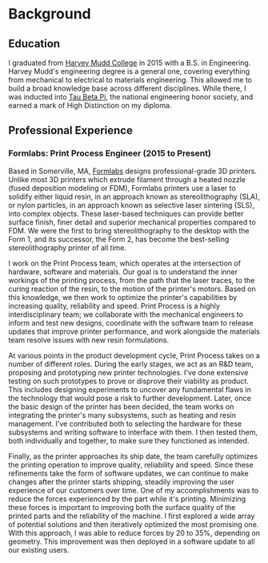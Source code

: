 # Background

## Education
I graduated from [Harvey Mudd College](https://www.hmc.edu/) in 2015 with a B.S. in Engineering. Harvey Mudd's engineering degree is a general one, covering everything from mechanical to electrical to materials engineering. This allowed me to build a broad knowledge base across different disciplines. While there, I was inducted into [Tau Beta Pi](http://tbp.org/home.cfm), the national engineering honor society, and earned a mark of High Distinction on my diploma.

## Professional Experience

### Formlabs: Print Process Engineer (2015 to Present)
Based in Somerville, MA, [Formlabs](https://formlabs.com/) designs professional-grade 3D printers. Unlike most 3D printers which extrude filament through a heated nozzle (fused deposition modeling or FDM), Formlabs printers use a laser to solidify either liquid resin, in an approach known as stereolithography (SLA), or nylon particles, in an approach known as selective laser sintering (SLS), into complex objects. These laser-based techniques can provide better surface finish, finer detail and superior mechanical properties compared to FDM. We were the first to bring stereolithography to the desktop with the Form 1, and its successor, the Form 2, has become the best-selling stereolithography printer of all time.

I work on the Print Process team, which operates at the intersection of hardware, software and materials. Our goal is to understand the inner workings of the printing process, from the path that the laser traces, to the curing reaction of the resin, to the motion of the printer's motors. Based on this knowledge, we then work to optimize the printer's capabilities by increasing quality, reliability and speed. Print Process is a highly interdisciplinary team; we collaborate with the mechanical engineers to inform and test new designs, coordinate with the software team to release updates that improve printer performance, and work alongside the materials team resolve issues with new resin formulations.

At various points in the product development cycle, Print Process takes on a number of different roles. During the early stages, we act as an R&D team, proposing and prototyping new printer technologies. I've done extensive testing on such prototypes to prove or disprove their viability as product. This includes designing experiments to uncover any fundamental flaws in the technology that would pose a risk to further development. Later, once the basic design of the printer has been decided, the team works on integrating the printer's many subsystems, such as heating and resin management. I've contributed both to selecting the hardware for these subsystems and writing software to interface with them. I then tested them, both individually and together, to make sure they functioned as intended.

Finally, as the printer approaches its ship date, the team carefully optimizes the printing operation to improve quality, reliability and speed. Since these refinements take the form of software updates, we can continue to make changes after the printer starts shipping, steadily improving the user experience of our customers over time. One of my accomplishments was to reduce the forces experienced by the part while it's printing. Minimizing these forces is important to improving both the surface quality of the printed parts and the reliability of the machine. I first explored a wide array of potential solutions and then iteratively optimized the most promising one. With this approach, I was able to reduce forces by 20 to 35%, depending on geometry. This improvement was then deployed in a software update to all our existing users.
